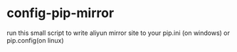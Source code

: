 # config-pip-mirror
run this small script to write aliyun mirror site to your pip.ini (on windows) or pip.config(on linux)
